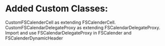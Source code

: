 #  Added Custom Classes:
CustomFSCalenderCell as extending FSCalenderCell.
CustomFSCalendarDelegateProxy as extending FSCalendarDelegateProxy.
Import and use FSCalendarDelegateProxy in FSCalender and FSCalenderDynamicHeader
